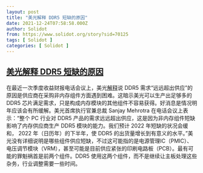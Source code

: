 ```yaml
---
layout: post
title: "美光解释 DDR5 短缺的原因"
date: 2021-12-24T07:58:58.000Z
author: Solidot
from: https://www.solidot.org/story?sid=70125
tags: [ Solidot ]
categories: [ Solidot ]
---
```

<!--1640332738000-->
[美光解释 DDR5 短缺的原因](https://www.solidot.org/story?sid=70125)
------

<div>
在最近一次季度收益财报电话会议上，美光<a href="https://hothardware.com/news/micron-explains-reason-ddr5-shortage-not-memory-chips" target="_blank">解释</a>说 DDR5 需求“远远超出供应”的原因是供应商在采购非内存组件方面遇到困难。这暗示美光可以生产出足够多的 DDR5 芯片满足需求，只是构成内存模块的其他组件不容易获得。好消息是情况明年应该会有所缓解。美光首席执行官兼总裁 Sanjay Mehrotra 在电话会议上表示：“整个 PC 行业对 DDR5 产品的需求远远超出供应，这是因为非内存组件短缺影响了内存供应商生产 DDR5 模块的能力。我们预计 2022 年短缺的状况会缓和， 2022 年（日历年）的下半年，使 DDR5 的出货量增长到有意义的水平。”美光没有详细说明是哪些组件供应短缺，不过这可能指的是电源管理IC（PMIC）、电压调节模块（VRM），甚至可能是目前供应紧张的印刷电路板（PCB）。最有可能的罪魁祸首是前两个组件。DDR5 使用这两个组件，而不是继续让主板处理这些杂务，行业调整需要一些时间。
</div>
